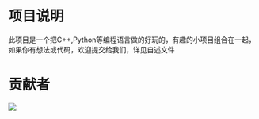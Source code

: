 # 项目说明
此项目是一个把C++,Python等编程语言做的好玩的，有趣的小项目组合在一起，如果你有想法或代码，欢迎提交给我们，详见自述文件
# 贡献者
<!-- readme: contributors -start -->
<a href="https://github.com/xufuyu/SuperHub/graphs/contributors">
  <img src="https://contrib.rocks/image?repo=xufuyu/SuperHub" />
</a>
<!-- readme: contributors -end -->
